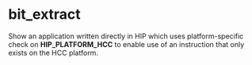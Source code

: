 # bit_extract

Show an application written directly in HIP which uses platform-specific check on __HIP_PLATFORM_HCC__ to enable use of 
an instruction that only exists on the HCC platform.
